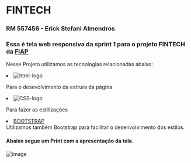 <h1> FINTECH </h1>

<h3> RM 557456 - Erick Stefani Almendros </h3>

<h3> Essa é  tela web responsiva da sprint 1 para o projeto FINTECH da <a href="https://www.fiap.com.br/" target="blank"> FIAP </a></h3>

<p> Nesse Projeto utilizamos as tecnologias relacionadas abaixo: </p>

<li> 
    <img src="https://camo.githubusercontent.com/bfe6a48836e87b13a16f1f56f88fee428475c2ac29247992ec9b8bcc7154f881/68747470733a2f2f696d672e736869656c64732e696f2f62616467652f48544d4c352d4533344632363f7374796c653d666f722d7468652d6261646765266c6f676f3d68746d6c35266c6f676f436f6c6f723d7768697465" alt="html-logo" data-canonical-src="https://img.shields.io/badge/HTML5-E34F26?style=for-the-badge&amp;logo=html5&amp;logoColor=white" style="max-width: 100%;">
</li>

Para o desevolvimento da estrura da página

<li>
    <img src="https://camo.githubusercontent.com/9bb8902d6fde4b0ea32ebdb8e5162dd578cd13d693ab8d35ed5eb7daad78abf8/68747470733a2f2f696d672e736869656c64732e696f2f62616467652f4353532d3233393132303f267374796c653d666f722d7468652d6261646765266c6f676f3d63737333266c6f676f436f6c6f723d7768697465" alt="CSS-logo" data-canonical-src="https://img.shields.io/badge/CSS-239120?&amp;style=for-the-badge&amp;logo=css3&amp;logoColor=white" style="max-width: 100%;">
</li>

Para fazer as estilizações

<li> 
<span> <a href="https://getbootstrap.com/" target="blank"> BOOTSTRAP </a> </span>
</li>
Utilizamos também Bootstrap para facilitar o desenvolvimento dos estilos.

<h4 tabindex="-1" class="heading-element" dir="auto"> Abaixo segue um Print com a apresentação da tela. </h4>

![image](https://github.com/ealmendros/projeto-fintech-v1.1/assets/88356519/95af98e5-8997-4d9e-8b27-6c6b42d68165)






